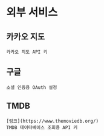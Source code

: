 # 외부 서비스

## 카카오 지도
    카카오 지도 API 키
## 구글 
    소셜 인증용 OAuth 설정
## TMDB
    [링크](https://www.themoviedb.org/)
    TMDB 데이터베이스 조회용 API 키
